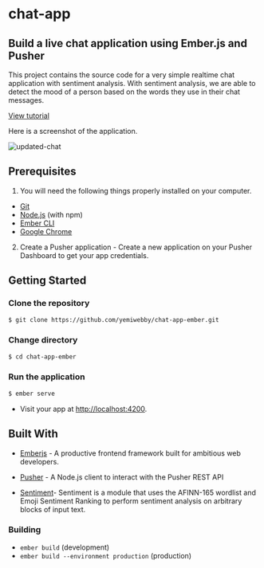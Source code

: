 # chat-app

## Build a live chat application using Ember.js and Pusher
This project contains the source code for a very simple realtime chat application with sentiment analysis. With sentiment analysis, we are able to detect the mood of a person based on the words they use in their chat messages.

[View tutorial](https://pusher.com/tutorials/chat-emberjs)

Here is a screenshot of the application.


![updated-chat](https://user-images.githubusercontent.com/19610753/41297385-ea1edcca-6e56-11e8-81e2-7a63f6d85cbd.gif)


## Prerequisites
1. You will need the following things properly installed on your computer.

* [Git](https://git-scm.com/)
* [Node.js](https://nodejs.org/) (with npm)
* [Ember CLI](https://ember-cli.com/)
* [Google Chrome](https://google.com/chrome/)

2. Create a Pusher application - Create a new application on your Pusher Dashboard to get your app credentials.

## Getting Started

### Clone the repository
```bash
$ git clone https://github.com/yemiwebby/chat-app-ember.git
```

### Change directory
```bash
$ cd chat-app-ember
```

### Run the application
```bash
$ ember serve
```

* Visit your app at [http://localhost:4200](http://localhost:4200).

## Built With

* [Emberjs](https://www.emberjs.com/) - A productive frontend framework built for ambitious web developers.

* [Pusher](https://pusher.com/) - A Node.js client to interact with the Pusher REST API

* [Sentiment](https://github.com/thisandagain/sentiment)- Sentiment is a module that uses the AFINN-165 wordlist and Emoji Sentiment Ranking to perform sentiment analysis on arbitrary blocks of input text.


### Building

* `ember build` (development)
* `ember build --environment production` (production)